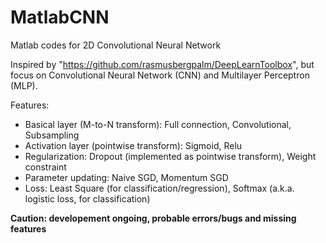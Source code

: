 MatlabCNN
=========

Matlab codes for 2D Convolutional Neural Network

Inspired by "https://github.com/rasmusbergpalm/DeepLearnToolbox", but focus on Convolutional Neural Network (CNN) and Multilayer Perceptron (MLP). 

Features:
* Basical layer (M-to-N transform): Full connection, Convolutional, Subsampling
* Activation layer (pointwise transform): Sigmoid, Relu
* Regularization: Dropout (implemented as pointwise transform), Weight constraint
* Parameter updating: Naive SGD, Momentum SGD
* Loss: Least Square (for classification/regression), Softmax (a.k.a. logistic loss, for classification)

**Caution: developement ongoing, probable errors/bugs and missing features**
